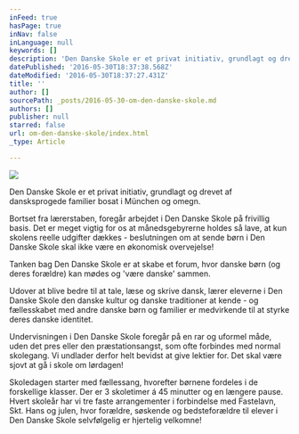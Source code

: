```yaml
---
inFeed: true
hasPage: true
inNav: false
inLanguage: null
keywords: []
description: 'Den Danske Skole er et privat initiativ, grundlagt og drevet af dansksprogede familier bosat i München og omegn. '
datePublished: '2016-05-30T18:37:38.568Z'
dateModified: '2016-05-30T18:37:27.431Z'
title: ''
author: []
sourcePath: _posts/2016-05-30-om-den-danske-skole.md
authors: []
publisher: null
starred: false
url: om-den-danske-skole/index.html
_type: Article

---
```

![](https://the-grid-user-content.s3-us-west-2.amazonaws.com/f03794ff-2595-41eb-9621-257e71343ae0.jpg)

Den Danske Skole er et privat initiativ, grundlagt og drevet af dansksprogede familier bosat i München og omegn. 

Bortset fra lærerstaben, foregår arbejdet i Den Danske Skole på frivillig basis. Det er meget vigtig for os at månedsgebyrerne holdes så lave, at kun skolens reelle udgifter dækkes - beslutningen om at sende børn i Den Danske Skole skal ikke være en økonomisk overvejelse! 

Tanken bag Den Danske Skole er at skabe et forum, hvor danske børn (og deres forældre) kan mødes og 'være danske' sammen. 

Udover at blive bedre til at tale, læse og skrive dansk, lærer eleverne i Den Danske Skole den danske kultur og danske traditioner at kende - og fællesskabet med andre danske børn og familier er medvirkende til at styrke deres danske identitet. 

Undervisningen i Den Danske Skole foregår på en rar og uformel måde, uden det pres eller den præstationsangst, som ofte forbindes med normal skolegang. Vi undlader derfor helt bevidst at give lektier for. Det skal være sjovt at gå i skole om lørdagen! 

Skoledagen starter med fællessang, hvorefter børnene fordeles i de forskellige klasser. Der er 3 skoletimer á 45 minutter og en længere pause. Hvert skoleår har vi tre faste arrangementer i forbindelse med Fastelavn, Skt. Hans og julen, hvor forældre, søskende og bedsteforældre til elever i Den Danske Skole selvfølgelig er hjertelig velkomne!